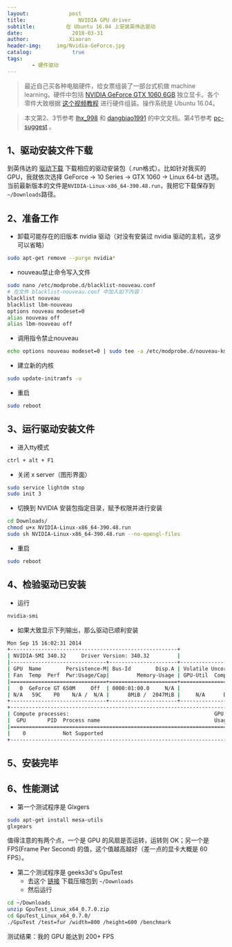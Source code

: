 ```yaml
---
layout:             post
title:                 NVIDIA GPU driver
subtitle:          在 Ubuntu 16.04 上安装英伟达驱动
date:      	         2018-03-31
author:             Xiaoran
header-img:     img/Nvidia-GeForce.jpg
catalog: 	         true
tags:
        - 硬件驱动
---
```


> 最近自己买各种电脑硬件，给女票组装了一部台式机做 machine learning。硬件中包括 [NVIDIA GeForce GTX 1060 6GB](https://www.nvidia.com/en-us/geforce/products/10series/geforce-gtx-1060/) 独立显卡。各个零件大致根据 [这个视频教程](https://www.youtube.com/watch?v=0bUghCx9iso) 进行硬件组装。操作系统是 Ubuntu 16.04。


> 本文第2、3节参考 [
lhx_998](https://blog.csdn.net/lhx_998/article/details/76135936) 和 [dangbiao1991](https://gist.github.com/dangbiao1991/7825db1d17df9231f4101f034ecd5a2b) 的中文文档。第4节参考 [pc-suggest](https://www.pcsuggest.com/gpu-benchmarking-and-stress-testing-in-linux/) 。

1、驱动安装文件下载
-
到英伟达的 [驱动下载](https://www.geforce.com/drivers) 下载相应的驱动安装包（.run格式）。比如针对我买的 GPU，我就依次选择 GeForce → 10 Series → GTX 1060 → Linux 64-bt 选项。当前最新版本的文件是`NVIDIA-Linux-x86_64-390.48.run`，我把它下载保存到`~/Downloads`路径。

2、准备工作
-
- 卸载可能存在的旧版本 nvidia 驱动（对没有安装过 nvidia 驱动的主机，这步可以省略）
```sh
sudo apt-get remove --purge nvidia*
```
- nouveau禁止命令写入文件
```sh
sudo nano /etc/modprobe.d/blacklist-nouveau.conf
# 在文件 blacklist-nouveau.conf 中加入如下内容：
blacklist nouveau
blacklist lbm-nouveau
options nouveau modeset=0
alias nouveau off
alias lbm-nouveau off
```
- 调用指令禁止nouveau
```sh
echo options nouveau modeset=0 | sudo tee -a /etc/modprobe.d/nouveau-kms.conf
```
- 建立新的内核
```sh
sudo update-initramfs -u
```
- 重启
```sh
sudo reboot
```

3、运行驱动安装文件
-
- 进入tty模式
```sh
ctrl + alt + F1
```
- 关闭 x server（图形界面）
```sh
sudo service lightdm stop
sudo init 3
```
- 切换到 NVIDIA 安装包指定目录，赋予权限并进行安装
```sh
cd Downloads/
chmod u+x NVIDIA-Linux-x86_64-390.48.run
sudo sh NVIDIA-Linux-x86_64-390.48.run --no-opengl-files 
```
- 重启
```sh
sudo reboot
```

4、检验驱动已安装
-
- 运行
```sh
nvidia-smi
```
- 如果大致显示下列输出，那么驱动已顺利安装
```sh
Mon Sep 15 16:02:31 2014       
+------------------------------------------------------+                       
| NVIDIA-SMI 340.32     Driver Version: 340.32         |                       
|-------------------------------+----------------------+----------------------+
| GPU  Name        Persistence-M| Bus-Id        Disp.A | Volatile Uncorr. ECC |
| Fan  Temp  Perf  Pwr:Usage/Cap|         Memory-Usage | GPU-Util  Compute M. |
|===============================+======================+======================|
|   0  GeForce GT 650M     Off  | 0000:01:00.0     N/A |                  N/A |
| N/A   59C    P0    N/A /  N/A |      8MiB /  2047MiB |     N/A      Default |
+-------------------------------+----------------------+----------------------+
+-----------------------------------------------------------------------------+
| Compute processes:                                               GPU Memory |
|  GPU       PID  Process name                                     Usage      |
|=============================================================================|
|    0            Not Supported                                               |
+-----------------------------------------------------------------------------+
```

5、安装完毕
-

6、性能测试
-
- 第一个测试程序是 Glxgers
```sh
sudo apt-get install mesa-utils
glxgears
```
值得注意的有两个点，一个是 GPU 的风扇是否运转，运转则 OK；另一个是 FPS(Frame Per Second) 的值，这个值越高越好（差一点的显卡大概是 60 FPS）。

- 第二个测试程序是 geeks3d's GpuTest
	- 去这个 [链接](www.geeks3d.com/gputest/download) 下载压缩包到 `~/Downloads`
	- 然后运行
```sh
cd ~/Downloads
unzip GpuTest_Linux_x64_0.7.0.zip
cd GpuTest_Linux_x64_0.7.0/
./GpuTest /test=fur /width=800 /height=600 /benchmark
```
测试结果：我的 GPU 能达到 200+ FPS
